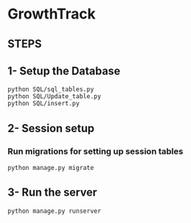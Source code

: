 
# GrowthTrack


## STEPS

## 1- Setup the Database
```
python SQL/sql_tables.py
python SQL/Update_table.py
python SQL/insert.py
```
## 2- Session setup
### Run migrations for setting up session tables
```
python manage.py migrate
```

## 3- Run the server
```
python manage.py runserver
```
